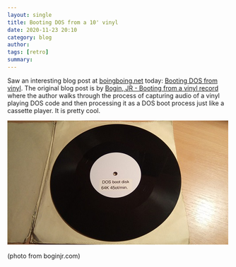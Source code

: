 ```yaml
---
layout: single
title: Booting DOS from a 10' vinyl 
date: 2020-11-23 20:10
category: blog
author: 
tags: [retro]
summary: 
---
```


Saw an interesting blog post at [boingboing.net](https://boing) today: [Booting DOS from vinyl](https://boingboing.net/2020/11/23/booting-dos-from-vinyl.html). The original blog post is by [Bogin, JR - Booting from a vinyl record](http://boginjr.com/it/sw/dev/vinyl-boot/) where the author walks through the process of capturing audio of a vinyl playing DOS code and then processing it as a DOS boot process just like a cassette player. It is pretty cool.

![DOS on vinyl](/assets/images/retro_computing/vinyl-boot1-scaled.jpg)

(photo from boginjr.com)